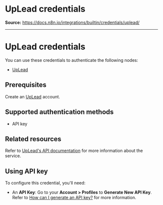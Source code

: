 # UpLead credentials

**Source:** https://docs.n8n.io/integrations/builtin/credentials/uplead/

---

# UpLead credentials

You can use these credentials to authenticate the following nodes:

- [UpLead](../../app-nodes/n8n-nodes-base.uplead/)

## Prerequisites

Create an [UpLead](https://uplead.com/) account.

## Supported authentication methods

- API key

## Related resources

Refer to [UpLead's API documentation](https://docs.uplead.com/#overview) for more information about the service.

## Using API key

To configure this credential, you'll need:

- An **API Key**: Go to your **Account > Profiles** to **Generate New API Key**. Refer to [How can I generate an API key?](https://support.uplead.com/en/articles/5621412-how-can-i-generate-an-api-key) for more information.
